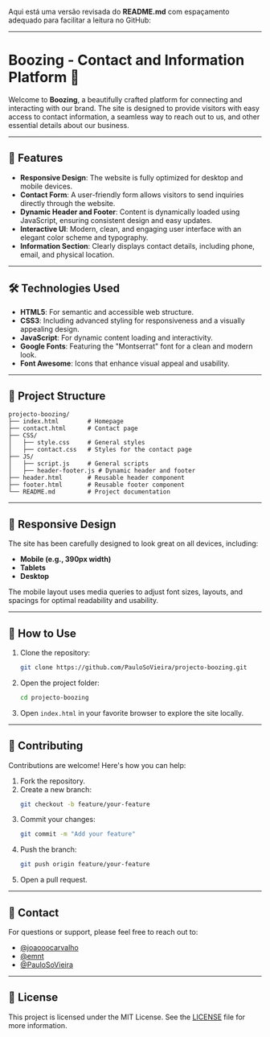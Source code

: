 Aqui está uma versão revisada do **README.md** com espaçamento adequado para facilitar a leitura no GitHub:

---

# Boozing - Contact and Information Platform 🍹

Welcome to **Boozing**, a beautifully crafted platform for connecting and interacting with our brand. The site is designed to provide visitors with easy access to contact information, a seamless way to reach out to us, and other essential details about our business.

---

## 🌟 Features

- **Responsive Design**: The website is fully optimized for desktop and mobile devices.  
- **Contact Form**: A user-friendly form allows visitors to send inquiries directly through the website.  
- **Dynamic Header and Footer**: Content is dynamically loaded using JavaScript, ensuring consistent design and easy updates.  
- **Interactive UI**: Modern, clean, and engaging user interface with an elegant color scheme and typography.  
- **Information Section**: Clearly displays contact details, including phone, email, and physical location.  

---

## 🛠️ Technologies Used

- **HTML5**: For semantic and accessible web structure.  
- **CSS3**: Including advanced styling for responsiveness and a visually appealing design.  
- **JavaScript**: For dynamic content loading and interactivity.  
- **Google Fonts**: Featuring the "Montserrat" font for a clean and modern look.  
- **Font Awesome**: Icons that enhance visual appeal and usability.  

---

## 📂 Project Structure

```plaintext
projecto-boozing/
├── index.html        # Homepage
├── contact.html      # Contact page
├── CSS/
│   ├── style.css     # General styles
│   ├── contact.css   # Styles for the contact page
├── JS/
│   ├── script.js     # General scripts
│   ├── header-footer.js # Dynamic header and footer
├── header.html       # Reusable header component
├── footer.html       # Reusable footer component
└── README.md         # Project documentation
```

---

## 📱 Responsive Design

The site has been carefully designed to look great on all devices, including:  
- **Mobile (e.g., 390px width)**  
- **Tablets**  
- **Desktop**  

The mobile layout uses media queries to adjust font sizes, layouts, and spacings for optimal readability and usability.

---

## 🚀 How to Use

1. Clone the repository:
   ```bash
   git clone https://github.com/PauloSoVieira/projecto-boozing.git
   ```
2. Open the project folder:
   ```bash
   cd projecto-boozing
   ```
3. Open `index.html` in your favorite browser to explore the site locally.

---

## 🤝 Contributing

Contributions are welcome! Here's how you can help:  

1. Fork the repository.  
2. Create a new branch:  
   ```bash
   git checkout -b feature/your-feature
   ```
3. Commit your changes:  
   ```bash
   git commit -m "Add your feature"
   ```
4. Push the branch:  
   ```bash
   git push origin feature/your-feature
   ```
5. Open a pull request.

---

## 📧 Contact

For questions or support, please feel free to reach out to:  
- [@joaooocarvalho](https://github.com/joaooocarvalho)  
- [@emnt](https://github.com/emnt)  
- [@PauloSoVieira](https://github.com/PauloSoVieira)  

---

## 📝 License

This project is licensed under the MIT License. See the [LICENSE](LICENSE) file for more information.

